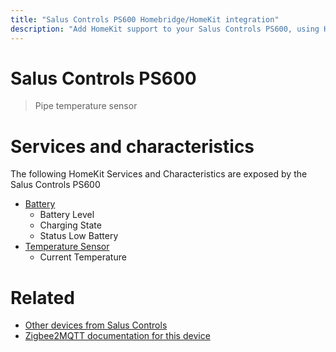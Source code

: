 ```yaml
---
title: "Salus Controls PS600 Homebridge/HomeKit integration"
description: "Add HomeKit support to your Salus Controls PS600, using Homebridge, Zigbee2MQTT and homebridge-z2m."
---
```

<!---
This file has been GENERATED using src/docgen/docgen.ts
DO NOT EDIT THIS FILE MANUALLY!
-->
# Salus Controls PS600
> Pipe temperature sensor


# Services and characteristics
The following HomeKit Services and Characteristics are exposed by
the Salus Controls PS600

* [Battery](../../battery.md)
  * Battery Level
  * Charging State
  * Status Low Battery
* [Temperature Sensor](../../sensors.md)
  * Current Temperature


# Related
* [Other devices from Salus Controls](../index.md#salus_controls)
* [Zigbee2MQTT documentation for this device](https://www.zigbee2mqtt.io/devices/PS600.html)